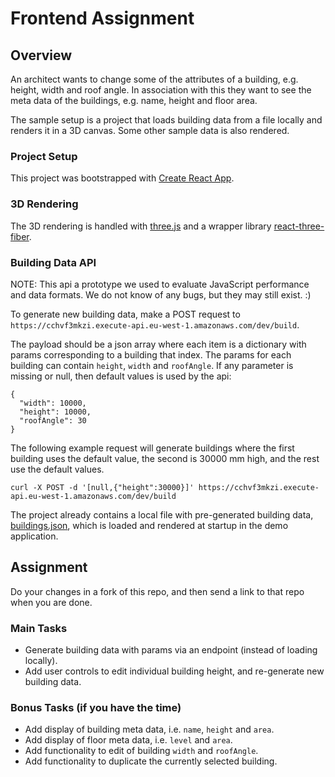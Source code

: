# Frontend Assignment

## Overview

An architect wants to change some of the attributes of a building, e.g. height, width and roof angle. In association with this they want to see the meta data of the buildings, e.g. name, height and floor area.

The sample setup is a project that loads building data from a file locally and renders it in a 3D canvas. Some other sample data is also rendered.

### Project Setup

This project was bootstrapped with [Create React App](https://github.com/facebook/create-react-app).

### 3D Rendering

The 3D rendering is handled with [three.js](https://threejs.org/) and a wrapper library [react-three-fiber](https://github.com/react-spring/react-three-fiber).

### Building Data API

NOTE: This api a prototype we used to evaluate JavaScript performance and data formats. We do not know of any bugs, but they may still exist. :)

To generate new building data, make a POST request to `https://cchvf3mkzi.execute-api.eu-west-1.amazonaws.com/dev/build`.

The payload should be a json array where each item is a dictionary with params corresponding to a building that index. The params for each building can contain `height`, `width` and `roofAngle`. If any parameter is missing or null, then default values is used by the api:
```
{
  "width": 10000,
  "height": 10000,
  "roofAngle": 30
}
```

The following example request will generate buildings where the first building uses the default value, the second is 30000 mm high, and the rest use the default values.
```
curl -X POST -d '[null,{"height":30000}]' https://cchvf3mkzi.execute-api.eu-west-1.amazonaws.com/dev/build
```

The project already contains a local file with pre-generated building data, [buildings.json](./data/buildings.json), which is loaded and rendered at startup in the demo application.

## Assignment

Do your changes in a fork of this repo, and then send a link to that repo when you are done.

### Main Tasks
* Generate building data with params via an endpoint (instead of loading locally).
* Add user controls to edit individual building height, and re-generate new building data.

### Bonus Tasks (if you have the time)
* Add display of building meta data, i.e. `name`, `height` and `area`.
* Add display of floor meta data, i.e. `level` and `area`.
* Add functionality to edit of building `width` and `roofAngle`.
* Add functionality to duplicate the currently selected building.
